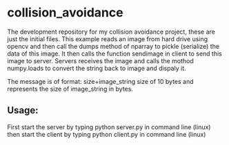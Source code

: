 # collision_avoidance
The development repository for my collision avoidance project, these are just the initial files.
This example reads an image from hard drive using opencv and then call the dumps method of nparray to pickle (serialize) the data of this image. It then calls the function sendimage in client to send this image to server. Servers receives the image and calls the mothod numpy.loads to convert the string back to image and dispaly it.

The message is of format: size+image_string
size of 10 bytes and represents the size of image_string in bytes.

## Usage:
First start the server by typing python server.py in command line (linux)
then start the client by typing python client.py in command line (linux)
